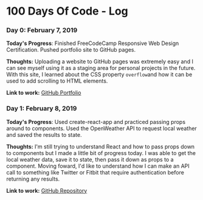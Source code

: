 # 100 Days Of Code - Log

### Day 0: February 7, 2019

**Today's Progress**: Finished FreeCodeCamp Responsive Web Design Certification. Pushed portfolio site to GitHub pages.

**Thoughts:** Uploading a website to GitHub pages was extremely easy and I can see myself using it as a staging area for personal projects in the future. With this site, I learned about the CSS property `overflow`and how it can be used to add scrolling to HTML elements.

**Link to work:** [GitHub Portfolio](https://tekjoe.github.io)

### Day 1: February 8, 2019

**Today's Progress**: Used create-react-app and practiced passing props around to components. Used the OpenWeather API to request local weather and saved the results to state.

**Thoughts:** I'm still trying to understand React and how to pass props down to components but I made a little bit of progress today. I was able to get the local weather data, save it to state, then pass it down as props to a component. Moving foward, I'd like to understand how I can make an API call to something like Twitter or Fitbit that require authentication before returning any results.

**Link to work:** [GitHub Repository](https://tekjoe.github.io)
